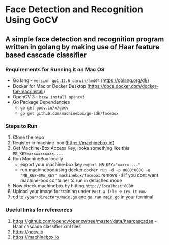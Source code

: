 # Face Detection and Recognition Using GoCV
## A simple face detection and recognition program written in golang by making use of Haar feature based cascade classifier
### Requirements for Running it on Mac OS
* Go lang - `version go1.13.6 darwin/amd64` (https://golang.org/dl/)
* Docker for Mac or Docker Desktop (https://docs.docker.com/docker-for-mac/install)
* OpenCV 3 - `brew install opencv3`
* Go Package Dependencies 
   * `go get gocv.io/x/gocv`
   * `go get github.com/machinebox/go-sdk/facebox`

### Steps to Run 
1. Clone the repo 
2. Register in machine-box (https://machinebox.io)
3. Get Machine-Box Access Key, looks something like this `MB_KEY=xxxxxxxxxxx....`
4. Run MachineBox locally 
    *  export your machine-box key `export MB_KEY="xxxxx...."`
    *  run machinebox using docker `docker run -d -p 8080:8080 -e "MB_KEY=$MB_KEY" machinebox/facebox` remove `-d` if you dont want machine-box container to run in detached mode
5. Now check machinebox by hitting `http://localhost:8080`
6. Upload your image for training under `Post a file` -> `Try it now`
7. cd to `/your/directory/main.go` and `go run main.go` in your terminal

### Useful links for references
1. https://github.com/opencv/opencv/tree/master/data/haarcascades  - Haar cascade classifier xml files
2. https://gocv.io
3. https://machinebox.io